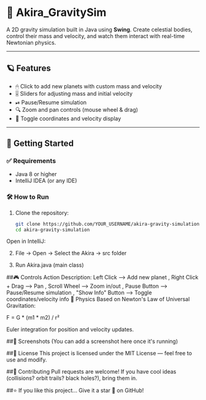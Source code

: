 # 🌌 Akira_GravitySim

A 2D gravity simulation built in Java using **Swing**. Create celestial bodies, control their mass and velocity, and watch them interact with real-time Newtonian physics.

---

## 🪐 Features

- 🖱 Click to add new planets with custom mass and velocity
- 🎚 Sliders for adjusting mass and initial velocity
- ⏯ Pause/Resume simulation
- 🔍 Zoom and pan controls (mouse wheel & drag)
- 🧭 Toggle coordinates and velocity display

---

## 🚀 Getting Started

### ✅ Requirements

- Java 8 or higher
- IntelliJ IDEA (or any IDE)

### 🛠 How to Run

1. Clone the repository:
   ```bash
   git clone https://github.com/YOUR_USERNAME/akira-gravity-simulation.git
   cd akira-gravity-simulation


  Open in IntelliJ:

2. File → Open → Select the Akira -> src folder

3. Run Akira.java (main class)

##🎮 Controls
Action	Description: 
Left Click	--> Add new planet ,
Right Click + Drag	--> Pan ,
Scroll Wheel	--> Zoom in/out ,
Pause Button	--> Pause/Resume simulation ,
"Show Info" Button	--> Toggle coordinates/velocity info
🧠 Physics
Based on Newton's Law of Universal Gravitation:

  F = G * (m1 * m2) / r² 
  
Euler integration for position and velocity updates.

##📸 Screenshots
(You can add a screenshot here once it's running)


##📄 License
This project is licensed under the MIT License — feel free to use and modify.

##🤝 Contributing
Pull requests are welcome! If you have cool ideas (collisions? orbit trails? black holes?), bring them in.

##⭐️ If you like this project...
Give it a star 🌟 on GitHub!
